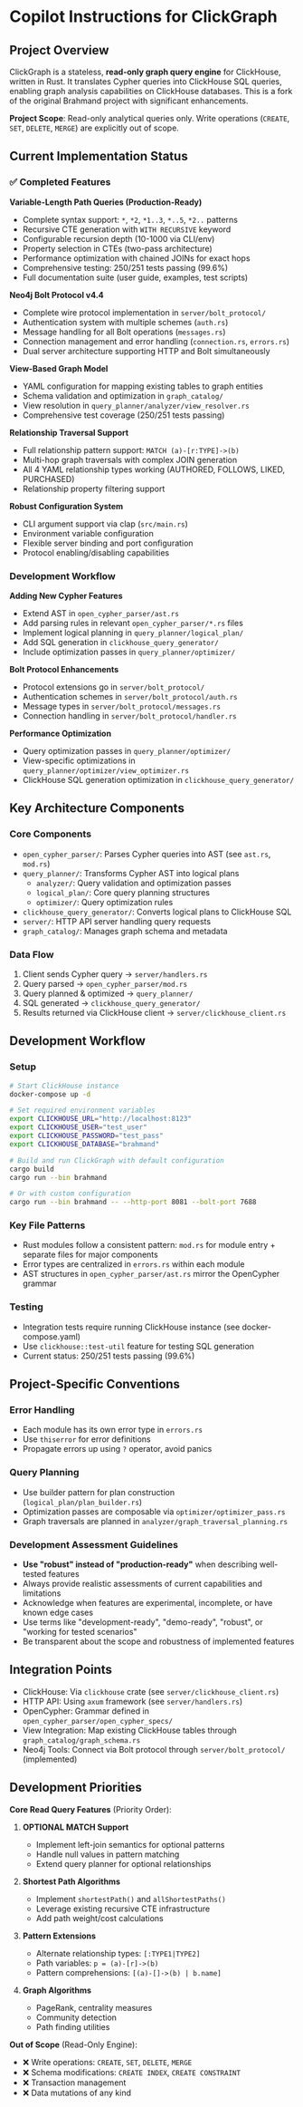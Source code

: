 # Copilot Instructions for ClickGraph

## Project Overview
ClickGraph is a stateless, **read-only graph query engine** for ClickHouse, written in Rust. It translates Cypher queries into ClickHouse SQL queries, enabling graph analysis capabilities on ClickHouse databases. This is a fork of the original Brahmand project with significant enhancements.

**Project Scope**: Read-only analytical queries only. Write operations (`CREATE`, `SET`, `DELETE`, `MERGE`) are explicitly out of scope.

## Current Implementation Status

### ✅ Completed Features

**Variable-Length Path Queries (Production-Ready)**
- Complete syntax support: `*`, `*2`, `*1..3`, `*..5`, `*2..` patterns
- Recursive CTE generation with `WITH RECURSIVE` keyword
- Configurable recursion depth (10-1000 via CLI/env)
- Property selection in CTEs (two-pass architecture)
- Performance optimization with chained JOINs for exact hops
- Comprehensive testing: 250/251 tests passing (99.6%)
- Full documentation suite (user guide, examples, test scripts)

**Neo4j Bolt Protocol v4.4**
- Complete wire protocol implementation in `server/bolt_protocol/`
- Authentication system with multiple schemes (`auth.rs`)
- Message handling for all Bolt operations (`messages.rs`)
- Connection management and error handling (`connection.rs`, `errors.rs`)
- Dual server architecture supporting HTTP and Bolt simultaneously

**View-Based Graph Model** 
- YAML configuration for mapping existing tables to graph entities
- Schema validation and optimization in `graph_catalog/`
- View resolution in `query_planner/analyzer/view_resolver.rs`
- Comprehensive test coverage (250/251 tests passing)

**Relationship Traversal Support**
- Full relationship pattern support: `MATCH (a)-[r:TYPE]->(b)`
- Multi-hop graph traversals with complex JOIN generation
- All 4 YAML relationship types working (AUTHORED, FOLLOWS, LIKED, PURCHASED)
- Relationship property filtering support

**Robust Configuration System**
- CLI argument support via clap (`src/main.rs`)
- Environment variable configuration
- Flexible server binding and port configuration
- Protocol enabling/disabling capabilities

### Development Workflow

**Adding New Cypher Features**
- Extend AST in `open_cypher_parser/ast.rs`
- Add parsing rules in relevant `open_cypher_parser/*.rs` files
- Implement logical planning in `query_planner/logical_plan/`
- Add SQL generation in `clickhouse_query_generator/`
- Include optimization passes in `query_planner/optimizer/`

**Bolt Protocol Enhancements**
- Protocol extensions go in `server/bolt_protocol/`
- Authentication schemes in `server/bolt_protocol/auth.rs`
- Message types in `server/bolt_protocol/messages.rs`
- Connection handling in `server/bolt_protocol/handler.rs`

**Performance Optimization**
- Query optimization passes in `query_planner/optimizer/`
- View-specific optimizations in `query_planner/optimizer/view_optimizer.rs`
- ClickHouse SQL generation optimization in `clickhouse_query_generator/`

## Key Architecture Components

### Core Components
- `open_cypher_parser/`: Parses Cypher queries into AST (see `ast.rs`, `mod.rs`)
- `query_planner/`: Transforms Cypher AST into logical plans
  - `analyzer/`: Query validation and optimization passes
  - `logical_plan/`: Core query planning structures
  - `optimizer/`: Query optimization rules
- `clickhouse_query_generator/`: Converts logical plans to ClickHouse SQL
- `server/`: HTTP API server handling query requests
- `graph_catalog/`: Manages graph schema and metadata

### Data Flow
1. Client sends Cypher query → `server/handlers.rs`
2. Query parsed → `open_cypher_parser/mod.rs`
3. Query planned & optimized → `query_planner/`
4. SQL generated → `clickhouse_query_generator/`
5. Results returned via ClickHouse client → `server/clickhouse_client.rs`

## Development Workflow

### Setup
```bash
# Start ClickHouse instance
docker-compose up -d

# Set required environment variables
export CLICKHOUSE_URL="http://localhost:8123"
export CLICKHOUSE_USER="test_user"
export CLICKHOUSE_PASSWORD="test_pass"
export CLICKHOUSE_DATABASE="brahmand"

# Build and run ClickGraph with default configuration
cargo build
cargo run --bin brahmand

# Or with custom configuration
cargo run --bin brahmand -- --http-port 8081 --bolt-port 7688
```

### Key File Patterns
- Rust modules follow a consistent pattern: `mod.rs` for module entry + separate files for major components
- Error types are centralized in `errors.rs` within each module
- AST structures in `open_cypher_parser/ast.rs` mirror the OpenCypher grammar

### Testing
- Integration tests require running ClickHouse instance (see docker-compose.yaml)
- Use `clickhouse::test-util` feature for testing SQL generation
- Current status: 250/251 tests passing (99.6%)

## Project-Specific Conventions

### Error Handling
- Each module has its own error type in `errors.rs`
- Use `thiserror` for error definitions
- Propagate errors up using `?` operator, avoid panics

### Query Planning
- Use builder pattern for plan construction (`logical_plan/plan_builder.rs`)
- Optimization passes are composable via `optimizer/optimizer_pass.rs`
- Graph traversals are planned in `analyzer/graph_traversal_planning.rs`

### Development Assessment Guidelines
- **Use "robust" instead of "production-ready"** when describing well-tested features
- Always provide realistic assessments of current capabilities and limitations
- Acknowledge when features are experimental, incomplete, or have known edge cases
- Use terms like "development-ready", "demo-ready", "robust", or "working for tested scenarios"
- Be transparent about the scope and robustness of implemented features

## Integration Points
- ClickHouse: Via `clickhouse` crate (see `server/clickhouse_client.rs`)
- HTTP API: Using `axum` framework (see `server/handlers.rs`)
- OpenCypher: Grammar defined in `open_cypher_parser/open_cypher_specs/`
- View Integration: Map existing ClickHouse tables through `graph_catalog/graph_schema.rs`
- Neo4j Tools: Connect via Bolt protocol through `server/bolt_protocol/` (implemented)

## Development Priorities

**Core Read Query Features** (Priority Order):
1. **OPTIONAL MATCH Support**
   - Implement left-join semantics for optional patterns
   - Handle null values in pattern matching
   - Extend query planner for optional relationships

2. **Shortest Path Algorithms**
   - Implement `shortestPath()` and `allShortestPaths()`
   - Leverage existing recursive CTE infrastructure
   - Add path weight/cost calculations

3. **Pattern Extensions**
   - Alternate relationship types: `[:TYPE1|TYPE2]`
   - Path variables: `p = (a)-[r]->(b)`
   - Pattern comprehensions: `[(a)-[]->(b) | b.name]`

4. **Graph Algorithms**
   - PageRank, centrality measures
   - Community detection
   - Path finding utilities

**Out of Scope** (Read-Only Engine):
- ❌ Write operations: `CREATE`, `SET`, `DELETE`, `MERGE`
- ❌ Schema modifications: `CREATE INDEX`, `CREATE CONSTRAINT`
- ❌ Transaction management
- ❌ Data mutations of any kind
